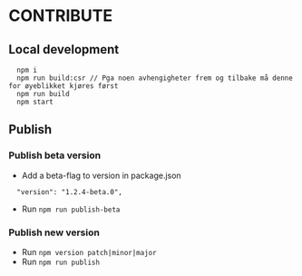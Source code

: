 # CONTRIBUTE

## Local development
```
  npm i
  npm run build:csr // Pga noen avhengigheter frem og tilbake må denne for øyeblikket kjøres først
  npm run build
  npm start
```

## Publish

### Publish beta version

* Add a beta-flag to version in package.json 
```
  "version": "1.2.4-beta.0",
```
* Run `npm run publish-beta`

### Publish new version

* Run `npm version patch|minor|major`
* Run `npm run publish`
